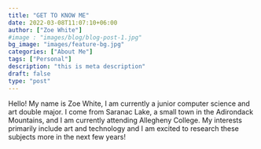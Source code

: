 ```yaml
---
title: "GET TO KNOW ME"
date: 2022-03-08T11:07:10+06:00
author: ["Zoe White"]
#image : "images/blog/blog-post-1.jpg"
bg_image: "images/feature-bg.jpg"
categories: ["About Me"]
tags: ["Personal"]
description: "this is meta description"
draft: false
type: "post"
---
```



Hello! My name is Zoe White, I am currently a junior computer science and art double major. I come from Saranac Lake, a small town in the Adirondack Mountains, and I am currently attending Allegheny College. My interests primarily include art and technology and I am excited to research these subjects more in the next few years!